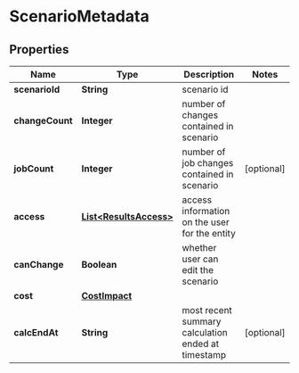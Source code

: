 

# ScenarioMetadata


## Properties

| Name | Type | Description | Notes |
|------------ | ------------- | ------------- | -------------|
|**scenarioId** | **String** | scenario id |  |
|**changeCount** | **Integer** | number of changes contained in scenario |  |
|**jobCount** | **Integer** | number of job changes contained in scenario |  [optional] |
|**access** | [**List&lt;ResultsAccess&gt;**](ResultsAccess.md) | access information on the user for the entity |  |
|**canChange** | **Boolean** | whether user can edit the scenario |  |
|**cost** | [**CostImpact**](CostImpact.md) |  |  |
|**calcEndAt** | **String** | most recent summary calculation ended at timestamp |  [optional] |



